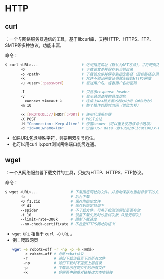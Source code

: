 # HTTP

## curl

：一个与网络服务器通信的工具，基于libcurl库，支持HTTP、HTTPS、FTP、SMTP等多种协议，功能丰富。

命令：
```sh
$ curl <URL>...                    # 访问指定网址（默认为GET方法），并将网页内容打印到stdout上
       -O                          # 下载该文件并保存到当前目录
       -o <path>                   # 下载该文件并保存到指定路径（目标路径必须已存在）
       -k                          # 允许不验证网站证书就连接到HTTPS网站
       -u <user>[:password]        # 发送用户名，或者用户名加密码

       -I                          # 只显示response header
       -v                          # 显示通信过程的具体信息
       --connect-timeout 3         # 连接上Web服务器的超时时间（单位为秒）
       -m 10                       # 整个操作的超时时间（单位为秒）

       -x [PROTOCOL://]HOST[:PORT] # 使用代理服务器
       -X POST                     # POST方法
       -H "Connection: Keep-Alive" # 设置header（可以重复使用该命令选项）
       -d "id=001&name=leo"        # 设置POST data（默认为application/x-www-form-urlencoded格式）
```
- 如果URL包含特殊字符，则要用双引号包住。
- 也可以用curl ip:port测试网络端口能否连通。

## wget

：一个从网络服务器下载文件的工具，只支持HTTP、HTTPS、FTP协议。

命令：
```sh
$ wget <URL>...               # 下载指定网址的文件，并自动保存为当前目录下的文件或目录
       -b                     # 后台下载
       -O f1.zip              # 保存为指定文件
       -P d1                  # 保存到指定目录下
       --spider               # 不下载文件，可用于检测该网址是否有效
       -t 10                  # 设置下载失败时的重试次数（0是无限次）
       --limit-rate=300k      # 限制下载速度
       --no-check-certificate # 不检查HTTPS网址的证书
```
- `wget URL` 相当于 `curl -O URL` 。
- 例：爬取网页
    ```sh
    wget -e robots=off -r -np -p -k <网址>
         -e robots=off # 忽略robot协议
         -r            # 递归下载该目录下的所有文件
         -np           # 递归下载时不遍历上层目录
         -p            # 下载显示在网页中的所有文件
         -k            # 将网页中的绝对链接改为本地链接
    ```
